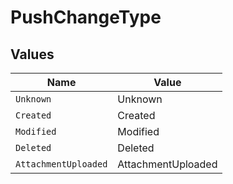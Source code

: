 # PushChangeType


## Values

| Name                 | Value                |
| -------------------- | -------------------- |
| `Unknown`            | Unknown              |
| `Created`            | Created              |
| `Modified`           | Modified             |
| `Deleted`            | Deleted              |
| `AttachmentUploaded` | AttachmentUploaded   |